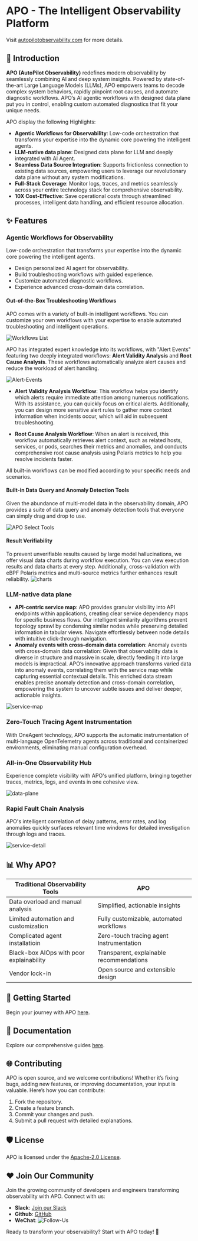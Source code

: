 # APO - The Intelligent Observability Platform
Visit [autopilotobservability.com](https://autopilotobservability.com) for more details.
## 🚀 Introduction 
**APO (AutoPilot Observability)** redefines modern observability by seamlessly combining AI and deep system insights. Powered by state-of-the-art Large Language Models (LLMs), APO empowers teams to decode complex system behaviors, rapidly pinpoint root causes, and automate diagnostic workflows. APO’s AI agentic workflows with designed data plane put you in control, enabling custom automated diagnostics that fit your unique needs.

APO display the following Highlights:

+ **Agentic Workflows for Observability**: Low-code orchestration that transforms your expertise into the dynamic core powering the intelligent agents.
+ **LLM-native data plane**: Designed data plane for LLM and deeply integrated with AI Agent.
+ **Seamless Data Source Integration**: Supports frictionless connection to existing data sources, empowering users to leverage our revolutionary data plane without any system modifications.
+ **Full-Stack Coverage**: Monitor logs, traces, and metrics seamlessly across your entire technology stack for comprehensive observability.
+ **10X Cost-Effective:** Save operational costs through streamlined processes, intelligent data handling, and efficient resource allocation.

## ✨ Features
### Agentic Workflows for Observability
Low-code orchestration that transforms your expertise into the dynamic core powering the intelligent agents.

+ Design personalized AI agent for observability.
+ Build troubleshooting workflows with guided experience.
+ Customize automated diagnostic workflows.
+ Experience advanced cross-domain data correlation.

#### Out-of-the-Box Troubleshooting Workflows

APO comes with a variety of built-in intelligent workflows. You can customize your own workflows with your expertise to enable automated troubleshooting and intelligent operations.  

![Workflows List](./docs/img/workflows-list.png)

APO has integrated expert knowledge into its workflows, with "Alert Events" featuring two deeply integrated workflows: **Alert Validity Analysis** and **Root Cause Analysis**. These workflows automatically analyze alert causes and reduce the workload of alert handling.

![Alert-Events](./docs/img/alert-events.png)

- **Alert Validity Analysis Workflow**: This workflow helps you identify which alerts require immediate attention among numerous notifications. With its assistance, you can quickly focus on critical alerts. Additionally, you can design more sensitive alert rules to gather more context information when incidents occur, which will aid in subsequent troubleshooting.

- **Root Cause Analysis Workflow**: When an alert is received, this workflow automatically retrieves alert context, such as related hosts, services, or pods, searches their metrics and anomalies, and conducts comprehensive root cause analysis using Polaris metrics to help you resolve incidents faster.

All built-in workflows can be modified according to your specific needs and scenarios.

#### Built-in Data Query and Anomaly Detection Tools

Given the abundance of multi-model data in the observability domain, APO provides a suite of data query and anomaly detection tools that everyone can simply drag and drop to use.  

![APO Select Tools](./docs/img/apo-select-tools.png)

#### Result Verifiability

To prevent unverifiable results caused by large model hallucinations, we offer visual data charts during workflow execution. You can view execution results and data charts at every step. Additionally, cross-validation with eBPF Polaris metrics and multi-source metrics further enhances result reliability.
![charts](./docs/img/charts-verifiability.png)

### **LLM-native data plane**
+ **API-centric service map**: APO provides granular visibility into API endpoints within applications, creating clear service dependency maps for specific business flows. Our intelligent similarity algorithms prevent topology sprawl by condensing similar nodes while preserving detailed information in tabular views. Navigate effortlessly between node details with intuitive click-through navigation.
+ **Anomaly events with cross-domain data correlation**: Anomaly events with cross-domain data correlation: Given that observability data is diverse in structure and massive in scale, directly feeding it into large models is impractical. APO’s innovative approach transforms varied data into anomaly events, correlating them with the service map while capturing essential contextual details. This enriched data stream enables precise anomaly detection and cross-domain correlation, empowering the system to uncover subtle issues and deliver deeper, actionable insights.

![service-map](./docs/img/service-map.png)

### Zero-Touch Tracing Agent Instrumentation
With OneAgent technology, APO supports the automatic instrumentation of multi-language OpenTelemetry agents across traditional and containerized environments, eliminating manual configuration overhead.

### All-in-One Observability Hub
Experience complete visibility with APO's unified platform, bringing together traces, metrics, logs, and events in one cohesive view.

![data-plane](./docs/img/data-plane.png)

### Rapid Fault Chain Analysis
APO's intelligent correlation of delay patterns, error rates, and log anomalies quickly surfaces relevant time windows for detailed investigation through logs and traces.

![service-detail](./docs/img/service-detail.png)

## 📊 Why APO?
| **Traditional Observability Tools** | **APO** |
| --- | --- |
| Data overload and manual analysis | Simplified, actionable insights |
| Limited automation and customization | Fully customizable, automated workflows |
| Complicated agent installatioin | Zero-touch tracing agent Instrumentation |
| Black-box AIOps with poor explainability | Transparent, explainable recommendations |
| Vendor lock-in | Open source and extensible design |


## 🔧 Getting Started
Begin your journey with APO [here](https://docs.autopilotobservability.com/Quick%20Start).

## 📘 Documentation
Explore our comprehensive guides [here](https://docs.autopilotobservability.com).

## 🌐 Contributing
APO is open source, and we welcome contributions! Whether it’s fixing bugs, adding new features, or improving documentation, your input is valuable. Here’s how you can contribute:

1. Fork the repository.
2. Create a feature branch.
3. Commit your changes and push.
4. Submit a pull request with detailed explanations.

## 🛡️ License
APO is licensed under the [Apache-2.0 License](./LICENSE).

## ❤️ Join Our Community
Join the growing community of developers and engineers transforming observability with APO. Connect with us:

+ **Slack**: [Join our Slack](https://join.slack.com/t/autopilotob/shared_invite/zt-31hxqlvy8-6Z2oqLAhNGluUEf0UiJVeg)
+ **Github**: [GitHub](https://github.com/CloudDetail/apo)
+ **WeChat**: ![Follow-Us](./docs/img/follow-us.jpg)


Ready to transform your observability? Start with APO today! 🚀

